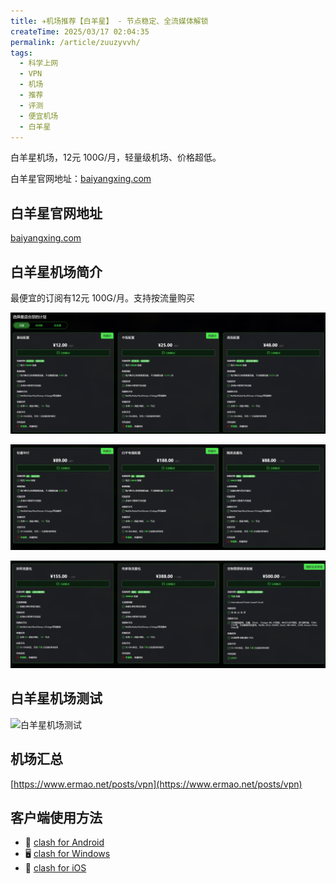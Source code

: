 ```yaml
---
title: ✈️机场推荐【白羊星】 - 节点稳定、全流媒体解锁
createTime: 2025/03/17 02:04:35
permalink: /article/zuuzyvvh/
tags:
  - 科学上网
  - VPN
  - 机场
  - 推荐
  - 评测
  - 便宜机场
  - 白羊星
---
```


白羊星机场，12元 100G/月，轻量级机场、价格超低。

白羊星官网地址：[baiyangxing.com](https://baiyangxing.com/#/register?code=gelkjfjz)

<!-- more -->

## 白羊星官网地址

[baiyangxing.com](https://baiyangxing.com/#/register?code=gelkjfjz)

## 白羊星机场简介

最便宜的订阅有12元 100G/月。支持按流量购买

![白羊星机场价格](images/机场推荐白羊星/image.png)

![白羊星机场价格](images/机场推荐白羊星/image-1.png)

![白羊星机场价格](images/机场推荐白羊星/image-2.png)

## 白羊星机场测试

![白羊星机场测试](images/机场推荐白羊星/image-3.png)

## 机场汇总

[https://www.ermao.net/posts/vpn](https://www.ermao.net/posts/vpn)

## 客户端使用方法

- 📱 [clash for Android](https://www.ermao.net/article/eh8f4n86/)
- 🖥 [clash for Windows](https://www.ermao.net/article/0gematwc/)
- 🍎 [clash for iOS](https://www.ermao.net/article/z747kgjd/)
